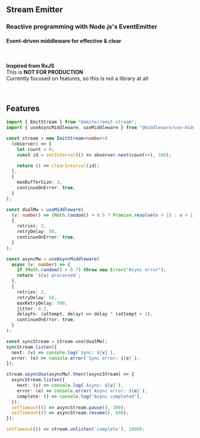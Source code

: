## Stream Emitter

### Reactive programming with Node.js's EventEmitter

#### Event-driven middleware for effective & clear  

<br>

**Inspired from RxJS**    
This is **NOT FOR PRODUCTION**  
Currently focused on features, so this is not a library at all  

<br>


## Features

```typescript
import { EmitStream } from "@emiter/emit-stream";
import { useAsyncMiddleware, useMiddleware } from "@middleware/use-middleware";

const stream = new EmitStream<number>(
  (observer) => {
    let count = 0;
    const id = setInterval(() => observer.next(count++), 100);

    return () => clearInterval(id);
  },
  {
    maxBufferSize: 3,
    continueOnError: true,
  }
);

const dualMw = useMiddleware(
  (v: number) => (Math.random() > 0.5 ? Promise.resolve(v + 1) : v + 1),
  {
    retries: 2,
    retryDelay: 50,
    continueOnError: true,
  }
);

const asyncMw = useAsyncMiddleware(
  async (v: number) => {
    if (Math.random() > 0.7) throw new Error("Async error");
    return `${v} processed`;
  },
  {
    retries: 2,
    retryDelay: 50,
    maxRetryDelay: 500,
    jitter: 0.2,
    delayFn: (attempt, delay) => delay * (attempt + 1),
    continueOnError: true,
  }
);

const syncStream = stream.use(dualMw);
syncStream.listen({
  next: (v) => console.log(`Sync: ${v}`),
  error: (e) => console.error(`Sync error: ${e}`),
});

stream.asyncUse(asyncMw).then((asyncStream) => {
  asyncStream.listen({
    next: (v) => console.log(`Async: ${v}`),
    error: (e) => console.error(`Async error: ${e}`),
    complete: () => console.log("Async completed"),
  });
  setTimeout(() => asyncStream.pause(), 300);
  setTimeout(() => asyncStream.resume(), 600);
});

setTimeout(() => stream.unlisten('complete'), 1000);

```
